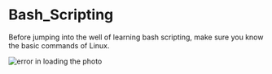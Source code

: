 # Bash_Scripting

Before jumping into the well of learning bash scripting, make sure you know the basic commands of Linux.

<img src="image.jpg" alt="error in loading the photo" />
